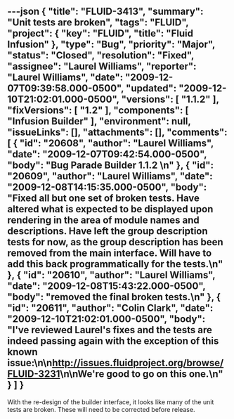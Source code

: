 ---json
{
  "title": "FLUID-3413",
  "summary": "Unit tests are broken",
  "tags": "FLUID",
  "project": {
    "key": "FLUID",
    "title": "Fluid Infusion"
  },
  "type": "Bug",
  "priority": "Major",
  "status": "Closed",
  "resolution": "Fixed",
  "assignee": "Laurel Williams",
  "reporter": "Laurel Williams",
  "date": "2009-12-07T09:39:58.000-0500",
  "updated": "2009-12-10T21:02:01.000-0500",
  "versions": [
    "1.1.2"
  ],
  "fixVersions": [
    "1.2"
  ],
  "components": [
    "Infusion Builder"
  ],
  "environment": null,
  "issueLinks": [],
  "attachments": [],
  "comments": [
    {
      "id": "20608",
      "author": "Laurel Williams",
      "date": "2009-12-07T09:42:54.000-0500",
      "body": "Bug Parade Builder 1.1.2&#x20;\n"
    },
    {
      "id": "20609",
      "author": "Laurel Williams",
      "date": "2009-12-08T14:15:35.000-0500",
      "body": "Fixed all but one set of broken tests. Have altered what is expected to be displayed upon rendering in the area of module names and descriptions. Have left the group description tests for now, as the group description has been removed from the main interface. Will have to add this back programmatically for the tests.\n"
    },
    {
      "id": "20610",
      "author": "Laurel Williams",
      "date": "2009-12-08T15:43:22.000-0500",
      "body": "removed the final broken tests.\n"
    },
    {
      "id": "20611",
      "author": "Colin Clark",
      "date": "2009-12-10T21:02:01.000-0500",
      "body": "I've reviewed Laurel's fixes and the tests are indeed passing again with the exception of this known issue:\n\n<http://issues.fluidproject.org/browse/FLUID-3231>\n\nWe're good to go on this one.\n"
    }
  ]
}
---
With the re-design of the builder interface, it looks like many of the unit tests are broken. These will need to be corrected before release.

        